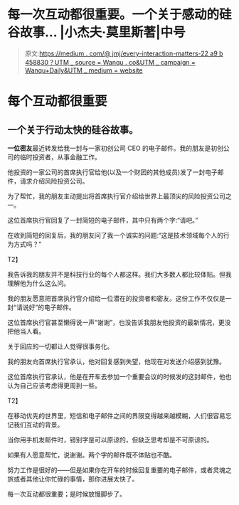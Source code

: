 # 每一次互动都很重要。一个关于感动的硅谷故事… |小杰夫·莫里斯著|中号

> 原文:[https://medium . com/@ jmj/every-interaction-matters-22 a9 b 458830？UTM _ source = Wanqu . co&UTM _ campaign = Wanqu+Daily&UTM _ medium = website](https://medium.com/@jmj/every-interaction-matters-22a9b458830?utm_source=wanqu.co&utm_campaign=Wanqu+Daily&utm_medium=website)

# **每个互动都很重要**

## 一个关于行动太快的硅谷故事。



**一位密友**最近转发给我一封与一家初创公司 CEO 的电子邮件。我的朋友是初创公司的临时投资者，从事金融工作。

他投资的一家公司的首席执行官给他(以及一个财团的其他成员)发了一封电子邮件，请求介绍风险投资公司。

为了帮忙，我的朋友主动提出将首席执行官介绍给世界上最顶尖的风险投资公司之一。

这位首席执行官回复了一封简短的电子邮件，其中只有两个字:“请吧。”

在收到简短的回复后，我的朋友问了我一个诚实的问题:“这是技术领域每个人的行为方式吗？”



T2】

我告诉我的朋友并不是科技行业的每个人都这样。我们大多数人都比较体贴。但我理解他为什么这么问。

我的朋友愿意把首席执行官介绍给一位潜在的投资者和密友。这份工作不仅仅是一封“请说好”的电子邮件。

这位首席执行官甚至懒得说一声“谢谢”，也没告诉我朋友他投资的最新情况，更没把他当人看。

关于回应的一切都让人觉得很事务化。

我的朋友向首席执行官承认，他对回复感到失望，他现在对发送介绍感到犹豫。

这位首席执行官承认，他是在开车去参加一个重要会议的时候发的这封邮件，他也认为自己应该考虑得更周到一些。

T2】

在移动优先的世界里，短信和电子邮件之间的界限变得越来越模糊，人们很容易忘记我们互动的背景。

当你用手机发邮件时，错别字是可以原谅的，但缺乏思考却是不可原谅的。

如果有人愿意帮忙，说谢谢。两个字的邮件既不体贴也不酷。

努力工作是很好的——但是如果你在开车的时候回复重要的电子邮件，或者灵魂之旅或者其他让你忙碌的事情，那你进展太快了。

每一次互动都很重要；是时候放慢脚步了。